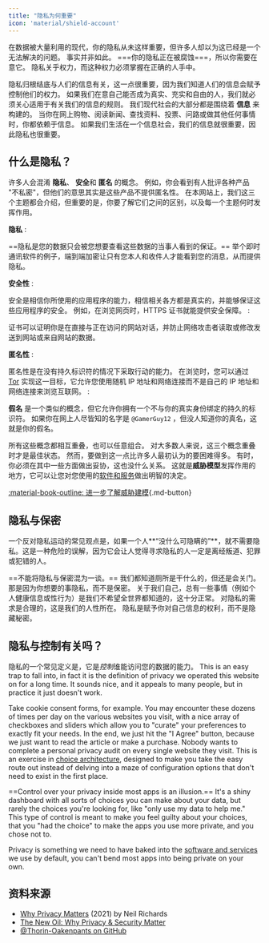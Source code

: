 ```yaml
---
title: "隐私为何重要"
icon: 'material/shield-account'
---
```


在数据被大量利用的现代，你的隐私从未这样重要，但许多人却以为这已经是一个无法解决的问题。 事实并非如此。 ===你的隐私正在被腐蚀===，所以你需要在意它。 隐私关乎权力，而这种权力必须掌握在正确的人手中。

隐私归根结底与人们的信息有关，这一点很重要，因为我们知道人们的信息会赋予控制他们的权力。 如果我们在意自己能否成为真实、充实和自由的人，我们就必须关心适用于有关我们的信息的规则。 我们现代社会的大部分都是围绕着 **信息** 来构建的。 当你在网上购物、阅读新闻、查找资料、投票、问路或做其他任何事情时，你都依赖于信息。 如果我们生活在一个信息社会，我们的信息就很重要，因此隐私也很重要。

## 什么是隐私？

许多人会混淆 **隐私**、 **安全**和 **匿名** 的概念。 例如，你会看到有人批评各种产品 "不私密"，但他们的意思其实是这些产品不提供匿名性。 在本网站上，我们这三个主题都会介绍，但重要的是，你要了解它们之间的区别，以及每一个主题何时发挥作用。

**隐私**
:

==隐私是您的数据只会被您想要查看这些数据的当事人看到的保证。== 举个即时通讯软件的例子，端到端加密让只有您本人和收件人才能看到您的消息，从而提供隐私。

**安全性**
:

安全是相信你所使用的应用程序的能力，相信相关各方都是真实的，并能够保证这些应用程序的安全。 例如，在浏览网页时，HTTPS 证书就能提供安全保障。
:

证书可以证明你是在直接与正在访问的网站对话，并防止网络攻击者读取或修改发送到网站或来自网站的数据。

**匿名性**
:

匿名性是在没有持久标识符的情况下采取行动的能力。 在浏览时，您可以通过 [Tor](../tor.md) 实现这一目标，它允许您使用随机 IP 地址和网络连接而不是自己的 IP 地址和网络连接来浏览互联网。
:

**假名** 是一个类似的概念，但它允许你拥有一个不与你的真实身份绑定的持久的标识符。 如果你在网上人尽皆知的名字是 `@GamerGuy12` ，但没人知道你的真名，这就是你的假名。

所有这些概念都相互重叠，也可以任意组合。 对大多数人来说，这三个概念重叠时才是最佳状态。 然而，要做到这一点比许多人最初认为的要困难得多。 有时，你必须在其中一些方面做出妥协，这也没什么关系。 这就是**威胁模型**发挥作用的地方，它可以让您对您使用的[软件和服务](../tools.md)做出明智的决定。

[:material-book-outline: 进一步了解威胁建模](threat-modeling.md ""){.md-button}

## 隐私与保密

一个反对隐私运动的常见观点是，如果一个人**“没什么可隐瞒的”**，就不需要隐私。这是一种危险的误解，因为它会让人觉得寻求隐私的人一定是离经叛道、犯罪或犯错的人。

==不能将隐私与保密混为一谈。== 我们都知道厕所是干什么的，但还是会关门。 那是因为你想要的事隐私，而不是保密。 关于我们自己，总有一些事情（例如个人健康信息或性行为）是我们不希望全世界都知道的，这十分正常。 对隐私的需求是合理的，这是我们的人性所在。 隐私是赋予你对自己信息的权利，而不是隐藏秘密。

## 隐私与控制有关吗？

隐私的一个常见定义是，它是*控制*谁能访问您的数据的能力。 This is an easy trap to fall into, in fact it is the definition of privacy we operated this website on for a long time. It sounds nice, and it appeals to many people, but in practice it just doesn't work.

Take cookie consent forms, for example. You may encounter these dozens of times per day on the various websites you visit, with a nice array of checkboxes and sliders which allow you to "curate" your preferences to exactly fit your needs. In the end, we just hit the "I Agree" button, because we just want to read the article or make a purchase. Nobody wants to complete a personal privacy audit on every single website they visit. This is an exercise in [choice architecture](https://en.wikipedia.org/wiki/Choice_architecture), designed to make you take the easy route out instead of delving into a maze of configuration options that don't need to exist in the first place.

==Control over your privacy inside most apps is an illusion.== It's a shiny dashboard with all sorts of choices you can make about your data, but rarely the choices you're looking for, like "only use my data to help me." This type of control is meant to make you feel guilty about your choices, that you "had the choice" to make the apps you use more private, and you chose not to.

Privacy is something we need to have baked into the [software and services](../tools.md) we use by default, you can't bend most apps into being private on your own.

## 资料来源

- [Why Privacy Matters](https://www.amazon.com/Why-Privacy-Matters-Neil-Richards/dp/0190939044) (2021) by Neil Richards
- [The New Oil: Why Privacy & Security Matter](https://thenewoil.org/en/guides/prologue/why/)
- [@Thorin-Oakenpants on GitHub](https://github.com/privacytools/privacytools.io/issues/1760#issuecomment-597497298)
